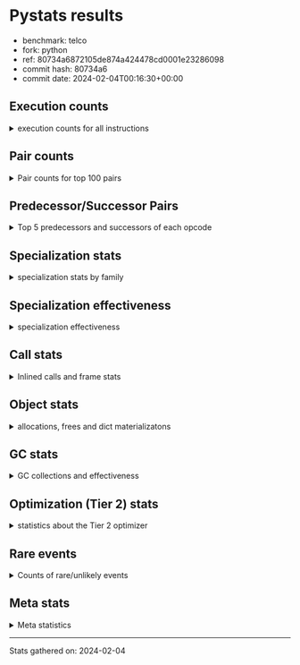
# Pystats results

- benchmark: telco
- fork: python
- ref: 80734a6872105de874a424478cd0001e23286098
- commit hash: 80734a6
- commit date: 2024-02-04T00:16:30+00:00

## Execution counts

<details>
<summary> execution counts for all instructions </summary>

|Name | Count | Self | Cumulative | Miss ratio | 
|---|---:|---:|---:|---:|
| LOAD_FAST | 172,876,000 | 37.2% | 37.2% |  |
| STORE_FAST | 83,241,760 | 17.9% | 55.2% |  |
| BINARY_OP | 48,040,420 | 10.3% | 65.5% |  |
| LOAD_CONST | 32,008,400 | 6.9% | 72.4% |  |
| CALL | 16,019,040 | 3.5% | 75.9% |  |
| POP_JUMP_IF_FALSE | 12,800,000 | 2.8% | 78.6% |  |
| LOAD_ATTR_METHOD_NO_DICT | 9,608,920 | 2.1% | 80.7% |  |
| LOAD_GLOBAL_MODULE | 6,404,540 | 1.4% | 82.1% |  |
| POP_TOP | 6,404,000 | 1.4% | 83.5% |  |
| CALL_METHOD_DESCRIPTOR_FAST | 6,403,820 | 1.4% | 84.8% |  |
| LOAD_ATTR_METHOD_LAZY_DICT | 6,403,760 | 1.4% | 86.2% |  |
| FOR_ITER_RANGE | 6,402,600 | 1.4% | 87.6% |  |
| LOAD_ATTR | 6,402,300 | 1.4% | 89.0% |  |
| COMPARE_OP | 6,401,760 | 1.4% | 90.3% |  |
| LOAD_GLOBAL_BUILTIN | 6,401,480 | 1.4% | 91.7% |  |
| JUMP_BACKWARD | 6,401,280 | 1.4% | 93.1% |  |
| CALL_KW | 6,400,080 | 1.4% | 94.5% |  |
| BINARY_SUBSCR_LIST_INT | 6,399,980 | 1.4% | 95.9% |  |
| CALL_BUILTIN_FAST | 6,399,980 | 1.4% | 97.2% |  |
| TO_BOOL_INT | 6,399,980 | 1.4% | 98.6% |  |
| UNPACK_SEQUENCE_TUPLE | 6,399,980 | 1.4% | 100.0% |  |
| EXTENDED_ARG | 2,640 | 0.0% | 100.0% |  |
| CALL_BUILTIN_CLASS | 1,440 | 0.0% | 100.0% |  |
| GET_ITER | 1,360 | 0.0% | 100.0% |  |
| LOAD_GLOBAL | 920 | 0.0% | 100.0% |  |
| PUSH_NULL | 560 | 0.0% | 100.0% |  |
| LOAD_ATTR_MODULE | 300 | 0.0% | 100.0% |  |
| LOAD_DEREF | 240 | 0.0% | 100.0% |  |
| RETURN_VALUE | 160 | 0.0% | 100.0% |  |
| CALL_FUNCTION_EX | 160 | 0.0% | 100.0% |  |
| RESUME_CHECK | 120 | 0.0% | 100.0% |  |
| STORE_ATTR | 100 | 0.0% | 100.0% |  |
| BEFORE_WITH | 80 | 0.0% | 100.0% |  |
| NOP | 80 | 0.0% | 100.0% |  |
| BUILD_LIST | 80 | 0.0% | 100.0% |  |
| CALL_INTRINSIC_1 | 80 | 0.0% | 100.0% |  |
| COPY_FREE_VARS | 80 | 0.0% | 100.0% |  |
| FOR_ITER | 80 | 0.0% | 100.0% |  |
| LIST_EXTEND | 80 | 0.0% | 100.0% |  |
| LOAD_FAST_CHECK | 80 | 0.0% | 100.0% |  |
| BINARY_OP_SUBTRACT_FLOAT | 60 | 0.0% | 100.0% |  |
| CALL_BUILTIN_FAST_WITH_KEYWORDS | 60 | 0.0% | 100.0% |  |
| BINARY_SUBSCR | 40 | 0.0% | 100.0% |  |
| TO_BOOL | 40 | 0.0% | 100.0% |  |
| UNPACK_SEQUENCE | 40 | 0.0% | 100.0% |  |
| RESUME | 40 | 0.0% | 100.0% |  |


</details>

## Pair counts

<details>
<summary> Pair counts for top 100 pairs </summary>

|Pair | Count | Self | Cumulative | 
|---|---:|---:|---:|
| STORE_FAST LOAD_FAST | 76,837,200 | 16.6% | 16.6% |
| LOAD_FAST LOAD_FAST | 54,426,880 | 11.7% | 28.3% |
| LOAD_FAST BINARY_OP | 41,626,920 | 9.0% | 37.2% |
| BINARY_OP STORE_FAST | 41,626,880 | 9.0% | 46.2% |
| LOAD_FAST LOAD_CONST | 19,200,080 | 4.1% | 50.3% |
| CALL STORE_FAST | 16,013,340 | 3.4% | 53.8% |
| LOAD_FAST CALL | 16,009,040 | 3.4% | 57.2% |
| LOAD_ATTR_METHOD_NO_DICT LOAD_FAST | 9,608,920 | 2.1% | 59.3% |
| LOAD_FAST LOAD_ATTR_METHOD_NO_DICT | 9,608,880 | 2.1% | 61.4% |
| LOAD_GLOBAL_MODULE LOAD_CONST | 6,404,060 | 1.4% | 62.8% |
| LOAD_FAST LOAD_ATTR_METHOD_LAZY_DICT | 6,403,680 | 1.4% | 64.1% |
| LOAD_ATTR_METHOD_LAZY_DICT LOAD_CONST | 6,402,500 | 1.4% | 65.5% |
| LOAD_CONST CALL_METHOD_DESCRIPTOR_FAST | 6,402,440 | 1.4% | 66.9% |
| STORE_FAST LOAD_GLOBAL_BUILTIN | 6,401,280 | 1.4% | 68.3% |
| FOR_ITER_RANGE STORE_FAST | 6,401,240 | 1.4% | 69.7% |
| LOAD_FAST LOAD_ATTR | 6,400,320 | 1.4% | 71.0% |
| LOAD_GLOBAL_BUILTIN LOAD_FAST | 6,400,100 | 1.4% | 72.4% |
| LOAD_CONST CALL_KW | 6,400,080 | 1.4% | 73.8% |
| LOAD_ATTR LOAD_FAST | 6,400,040 | 1.4% | 75.2% |
| CALL_METHOD_DESCRIPTOR_FAST STORE_FAST | 6,400,040 | 1.4% | 76.6% |
| POP_TOP JUMP_BACKWARD | 6,400,000 | 1.4% | 77.9% |
| BINARY_OP LOAD_FAST | 6,400,000 | 1.4% | 79.3% |
| CALL_KW POP_TOP | 6,400,000 | 1.4% | 80.7% |
| COMPARE_OP POP_JUMP_IF_FALSE | 6,400,000 | 1.4% | 82.1% |
| LOAD_CONST BINARY_OP | 6,400,000 | 1.4% | 83.4% |
| LOAD_CONST COMPARE_OP | 6,400,000 | 1.4% | 84.8% |
| LOAD_CONST LOAD_FAST | 6,400,000 | 1.4% | 86.2% |
| POP_JUMP_IF_FALSE LOAD_FAST | 6,400,000 | 1.4% | 87.6% |
| JUMP_BACKWARD FOR_ITER_RANGE | 6,399,980 | 1.4% | 89.0% |
| BINARY_SUBSCR_LIST_INT STORE_FAST | 6,399,980 | 1.4% | 90.3% |
| TO_BOOL_INT POP_JUMP_IF_FALSE | 6,399,980 | 1.4% | 91.7% |
| UNPACK_SEQUENCE_TUPLE STORE_FAST | 6,399,980 | 1.4% | 93.1% |
| LOAD_FAST BINARY_SUBSCR_LIST_INT | 6,399,960 | 1.4% | 94.5% |
| LOAD_FAST CALL_BUILTIN_FAST | 6,399,960 | 1.4% | 95.9% |
| LOAD_FAST TO_BOOL_INT | 6,399,960 | 1.4% | 97.2% |
| POP_JUMP_IF_FALSE LOAD_GLOBAL_MODULE | 6,399,960 | 1.4% | 98.6% |
| CALL_BUILTIN_FAST UNPACK_SEQUENCE_TUPLE | 6,399,960 | 1.4% | 100.0% |
| BINARY_OP BINARY_OP | 13,500 | 0.0% | 100.0% |
| CALL CALL | 5,020 | 0.0% | 100.0% |
| LOAD_CONST CALL | 4,400 | 0.0% | 100.0% |
| CALL_METHOD_DESCRIPTOR_FAST POP_TOP | 3,780 | 0.0% | 100.0% |
| STORE_FAST LOAD_GLOBAL_MODULE | 2,720 | 0.0% | 100.0% |
| LOAD_ATTR LOAD_ATTR | 1,780 | 0.0% | 100.0% |
| COMPARE_OP COMPARE_OP | 1,760 | 0.0% | 100.0% |
| EXTENDED_ARG FOR_ITER_RANGE | 1,320 | 0.0% | 100.0% |
| CALL_BUILTIN_CLASS GET_ITER | 1,320 | 0.0% | 100.0% |
| POP_TOP EXTENDED_ARG | 1,280 | 0.0% | 100.0% |
| POP_TOP LOAD_FAST | 1,280 | 0.0% | 100.0% |
| POP_TOP LOAD_GLOBAL_MODULE | 1,280 | 0.0% | 100.0% |
| EXTENDED_ARG JUMP_BACKWARD | 1,280 | 0.0% | 100.0% |
| JUMP_BACKWARD EXTENDED_ARG | 1,280 | 0.0% | 100.0% |
| LOAD_CONST CALL_BUILTIN_CLASS | 1,280 | 0.0% | 100.0% |
| FOR_ITER_RANGE LOAD_FAST | 1,280 | 0.0% | 100.0% |
| GET_ITER FOR_ITER_RANGE | 1,260 | 0.0% | 100.0% |
| LOAD_GLOBAL_BUILTIN LOAD_CONST | 1,260 | 0.0% | 100.0% |
| LOAD_ATTR_METHOD_LAZY_DICT CALL_METHOD_DESCRIPTOR_FAST | 1,240 | 0.0% | 100.0% |
| STORE_FAST LOAD_GLOBAL | 480 | 0.0% | 100.0% |
| LOAD_GLOBAL LOAD_GLOBAL_MODULE | 340 | 0.0% | 100.0% |
| PUSH_NULL CALL | 320 | 0.0% | 100.0% |
| LOAD_ATTR_MODULE PUSH_NULL | 300 | 0.0% | 100.0% |
| CALL POP_TOP | 220 | 0.0% | 100.0% |
| LOAD_GLOBAL LOAD_CONST | 200 | 0.0% | 100.0% |
| LOAD_GLOBAL_MODULE LOAD_ATTR_MODULE | 200 | 0.0% | 100.0% |
| PUSH_NULL LOAD_FAST | 160 | 0.0% | 100.0% |
| LOAD_CONST LOAD_CONST | 160 | 0.0% | 100.0% |
| LOAD_DEREF PUSH_NULL | 160 | 0.0% | 100.0% |
| LOAD_GLOBAL LOAD_GLOBAL_BUILTIN | 120 | 0.0% | 100.0% |
| CALL CALL_METHOD_DESCRIPTOR_FAST | 100 | 0.0% | 100.0% |
| LOAD_ATTR PUSH_NULL | 100 | 0.0% | 100.0% |
| LOAD_ATTR LOAD_ATTR_MODULE | 100 | 0.0% | 100.0% |
| LOAD_GLOBAL LOAD_ATTR | 100 | 0.0% | 100.0% |
| LOAD_GLOBAL_MODULE LOAD_ATTR | 100 | 0.0% | 100.0% |
| BEFORE_WITH STORE_FAST | 80 | 0.0% | 100.0% |
| GET_ITER EXTENDED_ARG | 80 | 0.0% | 100.0% |
| NOP LOAD_DEREF | 80 | 0.0% | 100.0% |
| POP_TOP NOP | 80 | 0.0% | 100.0% |
| POP_TOP LOAD_GLOBAL | 80 | 0.0% | 100.0% |
| PUSH_NULL LOAD_FAST_CHECK | 80 | 0.0% | 100.0% |
| RETURN_VALUE RETURN_VALUE | 80 | 0.0% | 100.0% |
| BUILD_LIST LOAD_DEREF | 80 | 0.0% | 100.0% |
| CALL LOAD_FAST | 80 | 0.0% | 100.0% |
| CALL STORE_ATTR | 80 | 0.0% | 100.0% |
| CALL CALL_BUILTIN_CLASS | 80 | 0.0% | 100.0% |
| CALL_FUNCTION_EX COPY_FREE_VARS | 80 | 0.0% | 100.0% |
| CALL_INTRINSIC_1 CALL_FUNCTION_EX | 80 | 0.0% | 100.0% |
| CALL_KW STORE_FAST | 80 | 0.0% | 100.0% |
| LIST_EXTEND CALL_INTRINSIC_1 | 80 | 0.0% | 100.0% |
| LOAD_ATTR LOAD_ATTR_METHOD_LAZY_DICT | 80 | 0.0% | 100.0% |
| LOAD_DEREF LIST_EXTEND | 80 | 0.0% | 100.0% |
| LOAD_FAST BUILD_LIST | 80 | 0.0% | 100.0% |
| LOAD_FAST CALL_FUNCTION_EX | 80 | 0.0% | 100.0% |
| LOAD_FAST_CHECK CALL | 80 | 0.0% | 100.0% |
| LOAD_GLOBAL LOAD_GLOBAL | 80 | 0.0% | 100.0% |
| STORE_FAST LOAD_CONST | 80 | 0.0% | 100.0% |
| LOAD_GLOBAL_MODULE LOAD_GLOBAL_MODULE | 80 | 0.0% | 100.0% |
| CALL_FUNCTION_EX RESUME_CHECK | 60 | 0.0% | 100.0% |
| COPY_FREE_VARS RESUME_CHECK | 60 | 0.0% | 100.0% |
| LOAD_ATTR CALL | 60 | 0.0% | 100.0% |
| LOAD_ATTR LOAD_CONST | 60 | 0.0% | 100.0% |
| LOAD_GLOBAL LOAD_FAST | 60 | 0.0% | 100.0% |


</details>

## Predecessor/Successor Pairs

<details>
<summary> Top 5 predecessors and successors of each opcode </summary>

### BEFORE_WITH

<details>
<summary> Successors and predecessors for BEFORE_WITH </summary>

|Predecessors | Count | Percentage | 
|---|---:|---:|
| CALL_BUILTIN_FAST_WITH_KEYWORDS | 60 | 75.0% |
| CALL | 20 | 25.0% |

|Successors | Count | Percentage | 
|---|---:|---:|
| STORE_FAST | 80 | 100.0% |


</details>

### BINARY_SUBSCR

<details>
<summary> Successors and predecessors for BINARY_SUBSCR </summary>

|Predecessors | Count | Percentage | 
|---|---:|---:|
| LOAD_FAST | 40 | 100.0% |

|Successors | Count | Percentage | 
|---|---:|---:|
| STORE_FAST | 20 | 50.0% |
| BINARY_SUBSCR_LIST_INT | 20 | 50.0% |


</details>

### GET_ITER

<details>
<summary> Successors and predecessors for GET_ITER </summary>

|Predecessors | Count | Percentage | 
|---|---:|---:|
| CALL_BUILTIN_CLASS | 1,320 | 97.1% |
| CALL | 40 | 2.9% |

|Successors | Count | Percentage | 
|---|---:|---:|
| FOR_ITER_RANGE | 1,260 | 92.6% |
| EXTENDED_ARG | 80 | 5.9% |
| FOR_ITER | 20 | 1.5% |


</details>

### NOP

<details>
<summary> Successors and predecessors for NOP </summary>

|Predecessors | Count | Percentage | 
|---|---:|---:|
| POP_TOP | 80 | 100.0% |

|Successors | Count | Percentage | 
|---|---:|---:|
| LOAD_DEREF | 80 | 100.0% |


</details>

### POP_TOP

<details>
<summary> Successors and predecessors for POP_TOP </summary>

|Predecessors | Count | Percentage | 
|---|---:|---:|
| CALL_KW | 6,400,000 | 99.9% |
| CALL_METHOD_DESCRIPTOR_FAST | 3,780 | 0.1% |
| CALL | 220 | 0.0% |

|Successors | Count | Percentage | 
|---|---:|---:|
| JUMP_BACKWARD | 6,400,000 | 99.9% |
| EXTENDED_ARG | 1,280 | 0.0% |
| LOAD_FAST | 1,280 | 0.0% |
| LOAD_GLOBAL_MODULE | 1,280 | 0.0% |
| NOP | 80 | 0.0% |


</details>

### PUSH_NULL

<details>
<summary> Successors and predecessors for PUSH_NULL </summary>

|Predecessors | Count | Percentage | 
|---|---:|---:|
| LOAD_ATTR_MODULE | 300 | 53.6% |
| LOAD_DEREF | 160 | 28.6% |
| LOAD_ATTR | 100 | 17.9% |

|Successors | Count | Percentage | 
|---|---:|---:|
| CALL | 320 | 57.1% |
| LOAD_FAST | 160 | 28.6% |
| LOAD_FAST_CHECK | 80 | 14.3% |


</details>

### RETURN_VALUE

<details>
<summary> Successors and predecessors for RETURN_VALUE </summary>

|Predecessors | Count | Percentage | 
|---|---:|---:|
| RETURN_VALUE | 80 | 50.0% |
| BINARY_OP_SUBTRACT_FLOAT | 60 | 37.5% |
| BINARY_OP | 20 | 12.5% |

|Successors | Count | Percentage | 
|---|---:|---:|
| RETURN_VALUE | 80 | 50.0% |
| LOAD_GLOBAL | 40 | 25.0% |
| LOAD_GLOBAL_MODULE | 40 | 25.0% |


</details>

### TO_BOOL

<details>
<summary> Successors and predecessors for TO_BOOL </summary>

|Predecessors | Count | Percentage | 
|---|---:|---:|
| LOAD_FAST | 40 | 100.0% |

|Successors | Count | Percentage | 
|---|---:|---:|
| POP_JUMP_IF_FALSE | 20 | 50.0% |
| TO_BOOL_INT | 20 | 50.0% |


</details>

### BINARY_OP

<details>
<summary> Successors and predecessors for BINARY_OP </summary>

|Predecessors | Count | Percentage | 
|---|---:|---:|
| LOAD_FAST | 41,626,920 | 86.6% |
| LOAD_CONST | 6,400,000 | 13.3% |
| BINARY_OP | 13,500 | 0.0% |

|Successors | Count | Percentage | 
|---|---:|---:|
| STORE_FAST | 41,626,880 | 86.6% |
| LOAD_FAST | 6,400,000 | 13.3% |
| BINARY_OP | 13,500 | 0.0% |
| RETURN_VALUE | 20 | 0.0% |
| BINARY_OP_SUBTRACT_FLOAT | 20 | 0.0% |


</details>

### BUILD_LIST

<details>
<summary> Successors and predecessors for BUILD_LIST </summary>

|Predecessors | Count | Percentage | 
|---|---:|---:|
| LOAD_FAST | 80 | 100.0% |

|Successors | Count | Percentage | 
|---|---:|---:|
| LOAD_DEREF | 80 | 100.0% |


</details>

### CALL

<details>
<summary> Successors and predecessors for CALL </summary>

|Predecessors | Count | Percentage | 
|---|---:|---:|
| LOAD_FAST | 16,009,040 | 99.9% |
| CALL | 5,020 | 0.0% |
| LOAD_CONST | 4,400 | 0.0% |
| PUSH_NULL | 320 | 0.0% |
| LOAD_FAST_CHECK | 80 | 0.0% |

|Successors | Count | Percentage | 
|---|---:|---:|
| STORE_FAST | 16,013,340 | 100.0% |
| CALL | 5,020 | 0.0% |
| POP_TOP | 220 | 0.0% |
| CALL_METHOD_DESCRIPTOR_FAST | 100 | 0.0% |
| LOAD_FAST | 80 | 0.0% |


</details>

### CALL_FUNCTION_EX

<details>
<summary> Successors and predecessors for CALL_FUNCTION_EX </summary>

|Predecessors | Count | Percentage | 
|---|---:|---:|
| CALL_INTRINSIC_1 | 80 | 50.0% |
| LOAD_FAST | 80 | 50.0% |

|Successors | Count | Percentage | 
|---|---:|---:|
| COPY_FREE_VARS | 80 | 50.0% |
| RESUME_CHECK | 60 | 37.5% |
| RESUME | 20 | 12.5% |


</details>

### CALL_INTRINSIC_1

<details>
<summary> Successors and predecessors for CALL_INTRINSIC_1 </summary>

|Predecessors | Count | Percentage | 
|---|---:|---:|
| LIST_EXTEND | 80 | 100.0% |

|Successors | Count | Percentage | 
|---|---:|---:|
| CALL_FUNCTION_EX | 80 | 100.0% |


</details>

### CALL_KW

<details>
<summary> Successors and predecessors for CALL_KW </summary>

|Predecessors | Count | Percentage | 
|---|---:|---:|
| LOAD_CONST | 6,400,080 | 100.0% |

|Successors | Count | Percentage | 
|---|---:|---:|
| POP_TOP | 6,400,000 | 100.0% |
| STORE_FAST | 80 | 0.0% |


</details>

### COMPARE_OP

<details>
<summary> Successors and predecessors for COMPARE_OP </summary>

|Predecessors | Count | Percentage | 
|---|---:|---:|
| LOAD_CONST | 6,400,000 | 100.0% |
| COMPARE_OP | 1,760 | 0.0% |

|Successors | Count | Percentage | 
|---|---:|---:|
| POP_JUMP_IF_FALSE | 6,400,000 | 100.0% |
| COMPARE_OP | 1,760 | 0.0% |


</details>

### COPY_FREE_VARS

<details>
<summary> Successors and predecessors for COPY_FREE_VARS </summary>

|Predecessors | Count | Percentage | 
|---|---:|---:|
| CALL_FUNCTION_EX | 80 | 100.0% |

|Successors | Count | Percentage | 
|---|---:|---:|
| RESUME_CHECK | 60 | 75.0% |
| RESUME | 20 | 25.0% |


</details>

### EXTENDED_ARG

<details>
<summary> Successors and predecessors for EXTENDED_ARG </summary>

|Predecessors | Count | Percentage | 
|---|---:|---:|
| POP_TOP | 1,280 | 48.5% |
| JUMP_BACKWARD | 1,280 | 48.5% |
| GET_ITER | 80 | 3.0% |

|Successors | Count | Percentage | 
|---|---:|---:|
| FOR_ITER_RANGE | 1,320 | 50.0% |
| JUMP_BACKWARD | 1,280 | 48.5% |
| FOR_ITER | 40 | 1.5% |


</details>

### FOR_ITER

<details>
<summary> Successors and predecessors for FOR_ITER </summary>

|Predecessors | Count | Percentage | 
|---|---:|---:|
| EXTENDED_ARG | 40 | 50.0% |
| GET_ITER | 20 | 25.0% |
| JUMP_BACKWARD | 20 | 25.0% |

|Successors | Count | Percentage | 
|---|---:|---:|
| STORE_FAST | 40 | 50.0% |
| FOR_ITER_RANGE | 40 | 50.0% |


</details>

### JUMP_BACKWARD

<details>
<summary> Successors and predecessors for JUMP_BACKWARD </summary>

|Predecessors | Count | Percentage | 
|---|---:|---:|
| POP_TOP | 6,400,000 | 100.0% |
| EXTENDED_ARG | 1,280 | 0.0% |

|Successors | Count | Percentage | 
|---|---:|---:|
| FOR_ITER_RANGE | 6,399,980 | 100.0% |
| EXTENDED_ARG | 1,280 | 0.0% |
| FOR_ITER | 20 | 0.0% |


</details>

### LIST_EXTEND

<details>
<summary> Successors and predecessors for LIST_EXTEND </summary>

|Predecessors | Count | Percentage | 
|---|---:|---:|
| LOAD_DEREF | 80 | 100.0% |

|Successors | Count | Percentage | 
|---|---:|---:|
| CALL_INTRINSIC_1 | 80 | 100.0% |


</details>

### LOAD_ATTR

<details>
<summary> Successors and predecessors for LOAD_ATTR </summary>

|Predecessors | Count | Percentage | 
|---|---:|---:|
| LOAD_FAST | 6,400,320 | 100.0% |
| LOAD_ATTR | 1,780 | 0.0% |
| LOAD_GLOBAL | 100 | 0.0% |
| LOAD_GLOBAL_MODULE | 100 | 0.0% |

|Successors | Count | Percentage | 
|---|---:|---:|
| LOAD_FAST | 6,400,040 | 100.0% |
| LOAD_ATTR | 1,780 | 0.0% |
| PUSH_NULL | 100 | 0.0% |
| LOAD_ATTR_MODULE | 100 | 0.0% |
| LOAD_ATTR_METHOD_LAZY_DICT | 80 | 0.0% |


</details>

### LOAD_CONST

<details>
<summary> Successors and predecessors for LOAD_CONST </summary>

|Predecessors | Count | Percentage | 
|---|---:|---:|
| LOAD_FAST | 19,200,080 | 60.0% |
| LOAD_GLOBAL_MODULE | 6,404,060 | 20.0% |
| LOAD_ATTR_METHOD_LAZY_DICT | 6,402,500 | 20.0% |
| LOAD_GLOBAL_BUILTIN | 1,260 | 0.0% |
| LOAD_GLOBAL | 200 | 0.0% |

|Successors | Count | Percentage | 
|---|---:|---:|
| CALL_METHOD_DESCRIPTOR_FAST | 6,402,440 | 20.0% |
| CALL_KW | 6,400,080 | 20.0% |
| BINARY_OP | 6,400,000 | 20.0% |
| COMPARE_OP | 6,400,000 | 20.0% |
| LOAD_FAST | 6,400,000 | 20.0% |


</details>

### LOAD_DEREF

<details>
<summary> Successors and predecessors for LOAD_DEREF </summary>

|Predecessors | Count | Percentage | 
|---|---:|---:|
| NOP | 80 | 33.3% |
| BUILD_LIST | 80 | 33.3% |
| RESUME_CHECK | 60 | 25.0% |
| RESUME | 20 | 8.3% |

|Successors | Count | Percentage | 
|---|---:|---:|
| PUSH_NULL | 160 | 66.7% |
| LIST_EXTEND | 80 | 33.3% |


</details>

### LOAD_FAST

<details>
<summary> Successors and predecessors for LOAD_FAST </summary>

|Predecessors | Count | Percentage | 
|---|---:|---:|
| STORE_FAST | 76,837,200 | 44.4% |
| LOAD_FAST | 54,426,880 | 31.5% |
| LOAD_ATTR_METHOD_NO_DICT | 9,608,920 | 5.6% |
| LOAD_GLOBAL_BUILTIN | 6,400,100 | 3.7% |
| LOAD_ATTR | 6,400,040 | 3.7% |

|Successors | Count | Percentage | 
|---|---:|---:|
| LOAD_FAST | 54,426,880 | 31.5% |
| BINARY_OP | 41,626,920 | 24.1% |
| LOAD_CONST | 19,200,080 | 11.1% |
| CALL | 16,009,040 | 9.3% |
| LOAD_ATTR_METHOD_NO_DICT | 9,608,880 | 5.6% |


</details>

### LOAD_FAST_CHECK

<details>
<summary> Successors and predecessors for LOAD_FAST_CHECK </summary>

|Predecessors | Count | Percentage | 
|---|---:|---:|
| PUSH_NULL | 80 | 100.0% |

|Successors | Count | Percentage | 
|---|---:|---:|
| CALL | 80 | 100.0% |


</details>

### LOAD_GLOBAL

<details>
<summary> Successors and predecessors for LOAD_GLOBAL </summary>

|Predecessors | Count | Percentage | 
|---|---:|---:|
| STORE_FAST | 480 | 52.2% |
| POP_TOP | 80 | 8.7% |
| LOAD_GLOBAL | 80 | 8.7% |
| RETURN_VALUE | 40 | 4.3% |
| POP_JUMP_IF_FALSE | 40 | 4.3% |

|Successors | Count | Percentage | 
|---|---:|---:|
| LOAD_GLOBAL_MODULE | 340 | 37.0% |
| LOAD_CONST | 200 | 21.7% |
| LOAD_GLOBAL_BUILTIN | 120 | 13.0% |
| LOAD_ATTR | 100 | 10.9% |
| LOAD_GLOBAL | 80 | 8.7% |


</details>

### POP_JUMP_IF_FALSE

<details>
<summary> Successors and predecessors for POP_JUMP_IF_FALSE </summary>

|Predecessors | Count | Percentage | 
|---|---:|---:|
| COMPARE_OP | 6,400,000 | 50.0% |
| TO_BOOL_INT | 6,399,980 | 50.0% |
| TO_BOOL | 20 | 0.0% |

|Successors | Count | Percentage | 
|---|---:|---:|
| LOAD_FAST | 6,400,000 | 50.0% |
| LOAD_GLOBAL_MODULE | 6,399,960 | 50.0% |
| LOAD_GLOBAL | 40 | 0.0% |


</details>

### STORE_ATTR

<details>
<summary> Successors and predecessors for STORE_ATTR </summary>

|Predecessors | Count | Percentage | 
|---|---:|---:|
| CALL | 80 | 80.0% |
| STORE_ATTR | 20 | 20.0% |

|Successors | Count | Percentage | 
|---|---:|---:|
| LOAD_GLOBAL | 40 | 40.0% |
| LOAD_GLOBAL_BUILTIN | 40 | 40.0% |
| STORE_ATTR | 20 | 20.0% |


</details>

### STORE_FAST

<details>
<summary> Successors and predecessors for STORE_FAST </summary>

|Predecessors | Count | Percentage | 
|---|---:|---:|
| BINARY_OP | 41,626,880 | 50.0% |
| CALL | 16,013,340 | 19.2% |
| FOR_ITER_RANGE | 6,401,240 | 7.7% |
| CALL_METHOD_DESCRIPTOR_FAST | 6,400,040 | 7.7% |
| BINARY_SUBSCR_LIST_INT | 6,399,980 | 7.7% |

|Successors | Count | Percentage | 
|---|---:|---:|
| LOAD_FAST | 76,837,200 | 92.3% |
| LOAD_GLOBAL_BUILTIN | 6,401,280 | 7.7% |
| LOAD_GLOBAL_MODULE | 2,720 | 0.0% |
| LOAD_GLOBAL | 480 | 0.0% |
| LOAD_CONST | 80 | 0.0% |


</details>

### UNPACK_SEQUENCE

<details>
<summary> Successors and predecessors for UNPACK_SEQUENCE </summary>

|Predecessors | Count | Percentage | 
|---|---:|---:|
| CALL | 20 | 50.0% |
| CALL_BUILTIN_FAST | 20 | 50.0% |

|Successors | Count | Percentage | 
|---|---:|---:|
| STORE_FAST | 20 | 50.0% |
| UNPACK_SEQUENCE_TUPLE | 20 | 50.0% |


</details>

### RESUME

<details>
<summary> Successors and predecessors for RESUME </summary>

|Predecessors | Count | Percentage | 
|---|---:|---:|
| CALL_FUNCTION_EX | 20 | 50.0% |
| COPY_FREE_VARS | 20 | 50.0% |

|Successors | Count | Percentage | 
|---|---:|---:|
| LOAD_DEREF | 20 | 50.0% |
| LOAD_GLOBAL | 20 | 50.0% |


</details>

### BINARY_OP_SUBTRACT_FLOAT

<details>
<summary> Successors and predecessors for BINARY_OP_SUBTRACT_FLOAT </summary>

|Predecessors | Count | Percentage | 
|---|---:|---:|
| LOAD_FAST | 40 | 66.7% |
| BINARY_OP | 20 | 33.3% |

|Successors | Count | Percentage | 
|---|---:|---:|
| RETURN_VALUE | 60 | 100.0% |


</details>

### BINARY_SUBSCR_LIST_INT

<details>
<summary> Successors and predecessors for BINARY_SUBSCR_LIST_INT </summary>

|Predecessors | Count | Percentage | 
|---|---:|---:|
| LOAD_FAST | 6,399,960 | 100.0% |
| BINARY_SUBSCR | 20 | 0.0% |

|Successors | Count | Percentage | 
|---|---:|---:|
| STORE_FAST | 6,399,980 | 100.0% |


</details>

### CALL_BUILTIN_CLASS

<details>
<summary> Successors and predecessors for CALL_BUILTIN_CLASS </summary>

|Predecessors | Count | Percentage | 
|---|---:|---:|
| LOAD_CONST | 1,280 | 88.9% |
| CALL | 80 | 5.6% |
| LOAD_FAST | 40 | 2.8% |
| CALL_BUILTIN_CLASS | 40 | 2.8% |

|Successors | Count | Percentage | 
|---|---:|---:|
| GET_ITER | 1,320 | 91.7% |
| STORE_FAST | 60 | 4.2% |
| CALL_BUILTIN_CLASS | 40 | 2.8% |
| CALL | 20 | 1.4% |


</details>

### CALL_BUILTIN_FAST

<details>
<summary> Successors and predecessors for CALL_BUILTIN_FAST </summary>

|Predecessors | Count | Percentage | 
|---|---:|---:|
| LOAD_FAST | 6,399,960 | 100.0% |
| CALL | 20 | 0.0% |

|Successors | Count | Percentage | 
|---|---:|---:|
| UNPACK_SEQUENCE_TUPLE | 6,399,960 | 100.0% |
| UNPACK_SEQUENCE | 20 | 0.0% |


</details>

### CALL_BUILTIN_FAST_WITH_KEYWORDS

<details>
<summary> Successors and predecessors for CALL_BUILTIN_FAST_WITH_KEYWORDS </summary>

|Predecessors | Count | Percentage | 
|---|---:|---:|
| LOAD_CONST | 40 | 66.7% |
| CALL | 20 | 33.3% |

|Successors | Count | Percentage | 
|---|---:|---:|
| BEFORE_WITH | 60 | 100.0% |


</details>

### CALL_METHOD_DESCRIPTOR_FAST

<details>
<summary> Successors and predecessors for CALL_METHOD_DESCRIPTOR_FAST </summary>

|Predecessors | Count | Percentage | 
|---|---:|---:|
| LOAD_CONST | 6,402,440 | 100.0% |
| LOAD_ATTR_METHOD_LAZY_DICT | 1,240 | 0.0% |
| CALL | 100 | 0.0% |
| LOAD_ATTR | 40 | 0.0% |

|Successors | Count | Percentage | 
|---|---:|---:|
| STORE_FAST | 6,400,040 | 99.9% |
| POP_TOP | 3,780 | 0.1% |


</details>

### FOR_ITER_RANGE

<details>
<summary> Successors and predecessors for FOR_ITER_RANGE </summary>

|Predecessors | Count | Percentage | 
|---|---:|---:|
| JUMP_BACKWARD | 6,399,980 | 100.0% |
| EXTENDED_ARG | 1,320 | 0.0% |
| GET_ITER | 1,260 | 0.0% |
| FOR_ITER | 40 | 0.0% |

|Successors | Count | Percentage | 
|---|---:|---:|
| STORE_FAST | 6,401,240 | 100.0% |
| LOAD_FAST | 1,280 | 0.0% |
| LOAD_GLOBAL | 40 | 0.0% |
| LOAD_GLOBAL_MODULE | 40 | 0.0% |


</details>

### LOAD_ATTR_METHOD_LAZY_DICT

<details>
<summary> Successors and predecessors for LOAD_ATTR_METHOD_LAZY_DICT </summary>

|Predecessors | Count | Percentage | 
|---|---:|---:|
| LOAD_FAST | 6,403,680 | 100.0% |
| LOAD_ATTR | 80 | 0.0% |

|Successors | Count | Percentage | 
|---|---:|---:|
| LOAD_CONST | 6,402,500 | 100.0% |
| CALL_METHOD_DESCRIPTOR_FAST | 1,240 | 0.0% |
| CALL | 20 | 0.0% |


</details>

### LOAD_ATTR_METHOD_NO_DICT

<details>
<summary> Successors and predecessors for LOAD_ATTR_METHOD_NO_DICT </summary>

|Predecessors | Count | Percentage | 
|---|---:|---:|
| LOAD_FAST | 9,608,880 | 100.0% |
| LOAD_ATTR | 40 | 0.0% |

|Successors | Count | Percentage | 
|---|---:|---:|
| LOAD_FAST | 9,608,920 | 100.0% |


</details>

### LOAD_ATTR_MODULE

<details>
<summary> Successors and predecessors for LOAD_ATTR_MODULE </summary>

|Predecessors | Count | Percentage | 
|---|---:|---:|
| LOAD_GLOBAL_MODULE | 200 | 66.7% |
| LOAD_ATTR | 100 | 33.3% |

|Successors | Count | Percentage | 
|---|---:|---:|
| PUSH_NULL | 300 | 100.0% |


</details>

### LOAD_GLOBAL_BUILTIN

<details>
<summary> Successors and predecessors for LOAD_GLOBAL_BUILTIN </summary>

|Predecessors | Count | Percentage | 
|---|---:|---:|
| STORE_FAST | 6,401,280 | 100.0% |
| LOAD_GLOBAL | 120 | 0.0% |
| STORE_ATTR | 40 | 0.0% |
| LOAD_GLOBAL_BUILTIN | 40 | 0.0% |

|Successors | Count | Percentage | 
|---|---:|---:|
| LOAD_FAST | 6,400,100 | 100.0% |
| LOAD_CONST | 1,260 | 0.0% |
| LOAD_GLOBAL | 40 | 0.0% |
| LOAD_GLOBAL_BUILTIN | 40 | 0.0% |
| LOAD_GLOBAL_MODULE | 40 | 0.0% |


</details>

### LOAD_GLOBAL_MODULE

<details>
<summary> Successors and predecessors for LOAD_GLOBAL_MODULE </summary>

|Predecessors | Count | Percentage | 
|---|---:|---:|
| POP_JUMP_IF_FALSE | 6,399,960 | 99.9% |
| STORE_FAST | 2,720 | 0.0% |
| POP_TOP | 1,280 | 0.0% |
| LOAD_GLOBAL | 340 | 0.0% |
| LOAD_GLOBAL_MODULE | 80 | 0.0% |

|Successors | Count | Percentage | 
|---|---:|---:|
| LOAD_CONST | 6,404,060 | 100.0% |
| LOAD_ATTR_MODULE | 200 | 0.0% |
| LOAD_ATTR | 100 | 0.0% |
| LOAD_GLOBAL_MODULE | 80 | 0.0% |
| CALL | 60 | 0.0% |


</details>

### RESUME_CHECK

<details>
<summary> Successors and predecessors for RESUME_CHECK </summary>

|Predecessors | Count | Percentage | 
|---|---:|---:|
| CALL_FUNCTION_EX | 60 | 50.0% |
| COPY_FREE_VARS | 60 | 50.0% |

|Successors | Count | Percentage | 
|---|---:|---:|
| LOAD_DEREF | 60 | 50.0% |
| LOAD_GLOBAL_MODULE | 40 | 33.3% |
| LOAD_GLOBAL | 20 | 16.7% |


</details>

### TO_BOOL_INT

<details>
<summary> Successors and predecessors for TO_BOOL_INT </summary>

|Predecessors | Count | Percentage | 
|---|---:|---:|
| LOAD_FAST | 6,399,960 | 100.0% |
| TO_BOOL | 20 | 0.0% |

|Successors | Count | Percentage | 
|---|---:|---:|
| POP_JUMP_IF_FALSE | 6,399,980 | 100.0% |


</details>

### UNPACK_SEQUENCE_TUPLE

<details>
<summary> Successors and predecessors for UNPACK_SEQUENCE_TUPLE </summary>

|Predecessors | Count | Percentage | 
|---|---:|---:|
| CALL_BUILTIN_FAST | 6,399,960 | 100.0% |
| UNPACK_SEQUENCE | 20 | 0.0% |

|Successors | Count | Percentage | 
|---|---:|---:|
| STORE_FAST | 6,399,980 | 100.0% |


</details>


</details>

## Specialization stats

<details>
<summary> specialization stats by family </summary>

### BINARY_OP

<details>
<summary> specialization stats for BINARY_OP family </summary>

|Kind | Count | Ratio | 
|---|---:|---:|
|     deferred | 48,026,900 | 100.0% |
|          hit | 60 | 0.0% |

| | Count | Ratio | 
|---|---:|---:|
| Success | 20 | 0.1% |
| Failure | 13,500 | 99.9% |

|Failure kind | Count | Ratio | 
|---|---:|---:|
| add other | 7,240 | 53.6% |
| multiply other | 2,740 | 20.3% |
| and int | 1,760 | 13.0% |
| multiply different types | 1,760 | 13.0% |


</details>

### BINARY_SUBSCR

<details>
<summary> specialization stats for BINARY_SUBSCR family </summary>

|Kind | Count | Ratio | 
|---|---:|---:|
|     deferred | 20 | 0.0% |
|          hit | 6,399,980 | 100.0% |

| | Count | Ratio | 
|---|---:|---:|
| Success | 20 | 100.0% |
| Failure | 0 | 0.0% |


</details>

### CALL

<details>
<summary> specialization stats for CALL family </summary>

|Kind | Count | Ratio | 
|---|---:|---:|
|     deferred | 16,013,820 | 55.6% |
|          hit | 12,805,300 | 44.4% |

| | Count | Ratio | 
|---|---:|---:|
| Success | 220 | 4.2% |
| Failure | 5,000 | 95.8% |

|Failure kind | Count | Ratio | 
|---|---:|---:|
| meth descr varargs keywords | 2,740 | 54.8% |
| cfunc varargs | 1,780 | 35.6% |
| class no vectorcall | 400 | 8.0% |
| cfunc noargs | 80 | 1.6% |


</details>

### COMPARE_OP

<details>
<summary> specialization stats for COMPARE_OP family </summary>

|Kind | Count | Ratio | 
|---|---:|---:|
|     deferred | 6,400,000 | 100.0% |

| | Count | Ratio | 
|---|---:|---:|
| Success | 0 | 0.0% |
| Failure | 1,760 | 100.0% |

|Failure kind | Count | Ratio | 
|---|---:|---:|
| different types | 1,760 | 100.0% |


</details>

### FOR_ITER

<details>
<summary> specialization stats for FOR_ITER family </summary>

|Kind | Count | Ratio | 
|---|---:|---:|
|     deferred | 40 | 0.0% |
|          hit | 6,402,600 | 100.0% |

| | Count | Ratio | 
|---|---:|---:|
| Success | 40 | 100.0% |
| Failure | 0 | 0.0% |


</details>

### LOAD_ATTR

<details>
<summary> specialization stats for LOAD_ATTR family </summary>

|Kind | Count | Ratio | 
|---|---:|---:|
|     deferred | 6,400,300 | 28.6% |
|          hit | 16,012,980 | 71.4% |

| | Count | Ratio | 
|---|---:|---:|
| Success | 220 | 11.0% |
| Failure | 1,780 | 89.0% |

|Failure kind | Count | Ratio | 
|---|---:|---:|
| overridden | 1,760 | 98.9% |
| not managed dict | 20 | 1.1% |


</details>

### LOAD_GLOBAL

<details>
<summary> specialization stats for LOAD_GLOBAL family </summary>

|Kind | Count | Ratio | 
|---|---:|---:|
|     deferred | 460 | 0.0% |
|          hit | 12,806,020 | 100.0% |

| | Count | Ratio | 
|---|---:|---:|
| Success | 460 | 100.0% |
| Failure | 0 | 0.0% |


</details>

### POP_JUMP_IF_FALSE

<details>
<summary> specialization stats for POP_JUMP_IF_FALSE family </summary>


</details>

### STORE_ATTR

<details>
<summary> specialization stats for STORE_ATTR family </summary>

|Kind | Count | Ratio | 
|---|---:|---:|
|     deferred | 80 | 80.0% |

| | Count | Ratio | 
|---|---:|---:|
| Success | 0 | 0.0% |
| Failure | 20 | 100.0% |

|Failure kind | Count | Ratio | 
|---|---:|---:|
| overridden | 20 | 100.0% |


</details>

### TO_BOOL

<details>
<summary> specialization stats for TO_BOOL family </summary>

|Kind | Count | Ratio | 
|---|---:|---:|
|     deferred | 20 | 0.0% |
|          hit | 6,399,980 | 100.0% |

| | Count | Ratio | 
|---|---:|---:|
| Success | 20 | 100.0% |
| Failure | 0 | 0.0% |


</details>

### UNPACK_SEQUENCE

<details>
<summary> specialization stats for UNPACK_SEQUENCE family </summary>

|Kind | Count | Ratio | 
|---|---:|---:|
|     deferred | 20 | 0.0% |
|          hit | 6,399,980 | 100.0% |

| | Count | Ratio | 
|---|---:|---:|
| Success | 20 | 100.0% |
| Failure | 0 | 0.0% |


</details>


</details>

## Specialization effectiveness

<details>
<summary> specialization effectiveness </summary>

|Instructions | Count | Ratio | 
|---|---:|---:|
| Basic | 307,337,240 | 66.2% |
| Not specialized | 89,664,740 | 19.3% |
| Specialized hits | 67,227,020 | 14.5% |
| Specialized misses | 0 | 0.0% |

### Deferred by instruction

<details>
<summary> deferred by instruction </summary>

|Name | Count | Ratio | 
|---|---:|---:|
| BINARY_OP | 48,026,900 | 62.5% |
| CALL | 16,013,820 | 20.8% |
| LOAD_ATTR | 6,400,300 | 8.3% |
| COMPARE_OP | 6,400,000 | 8.3% |
| LOAD_GLOBAL | 460 | 0.0% |
| STORE_ATTR | 80 | 0.0% |
| FOR_ITER | 40 | 0.0% |
| BINARY_SUBSCR | 20 | 0.0% |
| TO_BOOL | 20 | 0.0% |
| UNPACK_SEQUENCE | 20 | 0.0% |


</details>

### Misses by instruction

<details>
<summary> misses by instruction </summary>


</details>


</details>

## Call stats

<details>
<summary> Inlined calls and frame stats </summary>

| | Count | Ratio | 
|---|---:|---:|
| Calls to PyEval_EvalDefault | 0 | 0.0% |
| Calls to Python functions inlined | 160 | 100.0% |
| Calls via PyEval_EvalFrame (total) | 0 | 0.0% |
| Calls via PyEval_EvalFrame (vector) | 0 | 0.0% |
| Calls via PyEval_EvalFrame (generator) | 0 | 0.0% |
| Calls via PyEval_EvalFrame (legacy) | 0 | 0.0% |
| Calls via PyEval_EvalFrame (function vectorcall) | 0 | 0.0% |
| Calls via PyEval_EvalFrame (build class) | 0 | 0.0% |
| Calls via PyEval_EvalFrame (slot) | 0 | 0.0% |
| Calls via PyEval_EvalFrame (function ex) | 160 | 100.0% |
| Calls via PyEval_EvalFrame (api) | 0 | 0.0% |
| Calls via PyEval_EvalFrame (method) | 0 | 0.0% |
| Frame objects created | 0 | 0.0% |
| Frames pushed | 0 | 0.0% |


</details>

## Object stats

<details>
<summary> allocations, frees and dict materializatons </summary>

| | Count | Ratio | 
|---|---:|---:|
| Allocations from freelist | 28,814,440 | 20.8% |
| Frees to freelist | 28,814,440 |  |
| Allocations | 110,035,000 | 79.2% |
| Allocations to 512 bytes | 110,034,840 | 79.2% |
| Allocations to 4 kbytes | 0 | 0.0% |
| Allocations over 4 kbytes | 160 | 0.0% |
| Frees | 110,034,683 |  |
| New values | 200 |  |
| Interpreter increfs | 199,834,960 | 37.5% |
| Interpreter decrefs | 282,750,120 | 42.5% |
| Increfs | 332,978,388 | 62.5% |
| Decrefs | 382,507,356 | 57.5% |
| Materialize dict (on request) | 0 | 0.0% |
| Materialize dict (new key) | 0 | 0.0% |
| Materialize dict (too big) | 0 | 0.0% |
| Materialize dict (str subclass) | 0 | 0.0% |
| Dematerialize dict | 0 | 0.0% |
| Method cache hits | 19,202,136 |  |
| Method cache misses | 224 |  |
| Method cache collisions | 149 |  |
| Method cache dunder hits | 235 |  |
| Method cache dunder misses | 5 |  |


</details>

## GC stats

<details>
<summary> GC collections and effectiveness </summary>

|Generation | Collections | Objects collected | Object visits | 
|---:|---:|---:|---:|
| 0 | 0 | 0 | 0 |
| 1 | 0 | 0 | 0 |
| 2 | 0 | 0 | 0 |


</details>

## Optimization (Tier 2) stats

<details>
<summary> statistics about the Tier 2 optimizer </summary>

| | Count | Ratio | 
|---|---:|---:|
| Optimization attempts | 0 |  |
| Traces created | 0 |  |
| Trace stack overflow | 0 |  |
| Trace stack underflow | 0 |  |
| Trace too long | 0 |  |
| Trace too short | 0 |  |
| Inner loop found | 0 |  |
| Recursive call | 0 |  |
| Low confidence | 0 |  |
| Traces executed | 0 |  |
| Uops executed | 0 |  |

### Trace length histogram

<details>
<summary> trace length histogram </summary>

|Range | Count | Ratio | 
|---|---:|---:|
| <= 1 | 0 |  |


</details>

### Optimized trace length histogram

<details>
<summary> optimized trace length histogram </summary>

|Range | Count | Ratio | 
|---|---:|---:|
| <= 1 | 0 |  |


</details>

### Trace run length histogram

<details>
<summary> trace run length histogram </summary>

|Range | Count | Ratio | 
|---|---:|---:|
| <= 1 | 0 |  |


</details>

### Uop execution stats

<details>
<summary> uop execution stats </summary>


</details>

### Unsupported opcodes

<details>
<summary> unsupported opcodes </summary>


</details>


</details>

## Rare events

<details>
<summary> Counts of rare/unlikely events </summary>

|Event | Count | 
|---|---:|
| set_class | 0 |
| set_bases | 0 |
| set_eval_frame_func | 0 |
| builtin_dict | 0 |
| func_modification | 0 |


</details>

## Meta stats

<details>
<summary> Meta statistics </summary>

| | Count | 
|---|---:|
| Number of data files | 20 |


</details>

---
Stats gathered on: 2024-02-04
